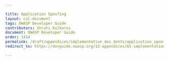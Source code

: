 ```yaml
---

title: Application Spoofing
layout: col-document
tags: OWASP Developer Guide
contributors: Shruti Kulkarni
document: OWASP Developer Guide
order: 1414
permalink: /draft/appendices/implementation_dos_donts/application_spoofing/
redirect_to: https://devguide.owasp.org/12-appendices/01-implementation-dos-donts/04-application-spoofing/

---
```

